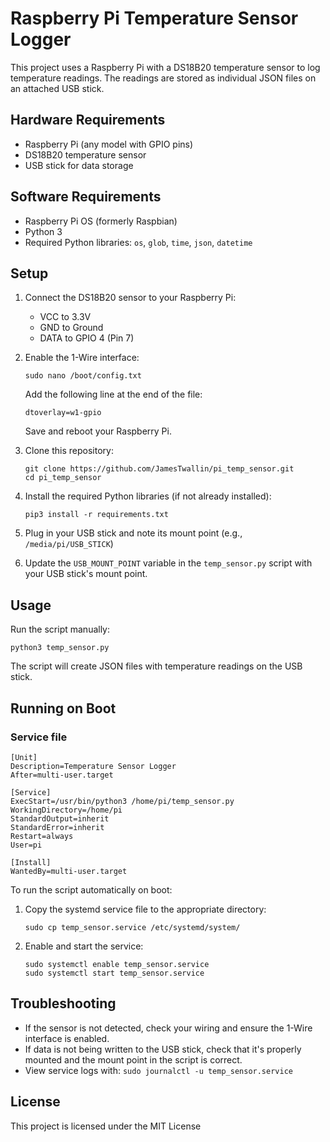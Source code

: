# Raspberry Pi Temperature Sensor Logger

This project uses a Raspberry Pi with a DS18B20 temperature sensor to log temperature readings. The readings are stored as individual JSON files on an attached USB stick.

## Hardware Requirements

- Raspberry Pi (any model with GPIO pins)
- DS18B20 temperature sensor
- USB stick for data storage

## Software Requirements

- Raspberry Pi OS (formerly Raspbian)
- Python 3
- Required Python libraries: `os`, `glob`, `time`, `json`, `datetime`

## Setup

1. Connect the DS18B20 sensor to your Raspberry Pi:
   - VCC to 3.3V
   - GND to Ground
   - DATA to GPIO 4 (Pin 7)

2. Enable the 1-Wire interface:
   ```
   sudo nano /boot/config.txt
   ```
   Add the following line at the end of the file:
   ```
   dtoverlay=w1-gpio
   ```
   Save and reboot your Raspberry Pi.

3. Clone this repository:
   ```
   git clone https://github.com/JamesTwallin/pi_temp_sensor.git
   cd pi_temp_sensor
   ```

4. Install the required Python libraries (if not already installed):
   ```
   pip3 install -r requirements.txt
   ```

5. Plug in your USB stick and note its mount point (e.g., `/media/pi/USB_STICK`)

6. Update the `USB_MOUNT_POINT` variable in the `temp_sensor.py` script with your USB stick's mount point.

## Usage

Run the script manually:

```
python3 temp_sensor.py
```

The script will create JSON files with temperature readings on the USB stick.

## Running on Boot
### Service file
```
[Unit]
Description=Temperature Sensor Logger
After=multi-user.target

[Service]
ExecStart=/usr/bin/python3 /home/pi/temp_sensor.py
WorkingDirectory=/home/pi
StandardOutput=inherit
StandardError=inherit
Restart=always
User=pi

[Install]
WantedBy=multi-user.target
```


To run the script automatically on boot:

1. Copy the systemd service file to the appropriate directory:
   ```
   sudo cp temp_sensor.service /etc/systemd/system/
   ```

2. Enable and start the service:
   ```
   sudo systemctl enable temp_sensor.service
   sudo systemctl start temp_sensor.service
   ```

## Troubleshooting

- If the sensor is not detected, check your wiring and ensure the 1-Wire interface is enabled.
- If data is not being written to the USB stick, check that it's properly mounted and the mount point in the script is correct.
- View service logs with: `sudo journalctl -u temp_sensor.service`

## License

This project is licensed under the MIT License
